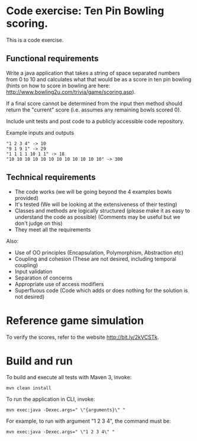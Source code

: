 # Code exercise: Ten Pin Bowling scoring.

This is a code exercise.

## Functional requirements

Write a java application that takes a string of space separated numbers from 0 to 10 and calculates what that would be as a score in ten pin bowling (hints on how to score in bowling are here: http://www.bowling2u.com/trivia/game/scoring.asp).  

If a final score cannot be determined from the input then method should return the "current" score (i.e. assumes any remaining bowls scored 0).  

Include unit tests and post code to a publicly accessible code repository.

Example inputs and outputs
```
"1 2 3 4" -> 10
"9 1 9 1" -> 29
"1 1 1 1 10 1 1" -> 18
"10 10 10 10 10 10 10 10 10 10 10 10" -> 300
```
## Technical requirements

- The code works (we will be going beyond the 4 examples bowls provided)
- It's tested (We will be looking at the extensiveness of their testing)
- Classes and methods are logically structured (please make it as easy to understand the code as possible) (Comments may be useful but we don't judge on this)
- They meet all the requirements

Also:
- Use of OO principles (Encapsulation, Polymorphism, Abstraction etc)
- Coupling and cohesion (These are not desired, including temporal coupling)
- Input validation
- Separation of concerns
- Appropriate use of access modifiers
- Superfluous code (Code which adds or does nothing for the solution is not desired)

# Reference game simulation

To verify the scores, refer to the website http://bit.ly/2kVCSTk.

# Build and run

To build and execute all tests with Maven 3, invoke:
```
mvn clean install
```
To run the application in CLI, invoke:
```
mvn exec:java -Dexec.args=" \"{arguments}\" "
```
For example, to run with argument "1 2 3 4", the command must be:
```
mvn exec:java -Dexec.args=" \"1 2 3 4\" "
```
